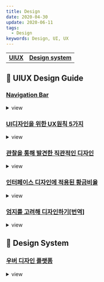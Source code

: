 ```yaml
---
title: Design
date: 2020-04-30
update: 2020-06-11
tags:
  - Design
keywords: Design, UI, UX
---
```


|   |   |  
|:---:|:---:|  
|**[UIUX](./#-uiux-design-guide)**|**[Design system](./#-design-system)**|


## 📄 UIUX Design Guide

### [Navigation Bar](https://brunch.co.kr/@dalgudot/98?fbclid=IwAR1EGfAro_BO_kCi2C64otyqdu9-ZA6kkXP43u8kWqH-3JZTLb0MIIQ0xvE)
<details><summary> view </summary>
<iframe src="https://brunch.co.kr/@dalgudot/98?fbclid=IwAR1EGfAro_BO_kCi2C64otyqdu9-ZA6kkXP43u8kWqH-3JZTLb0MIIQ0xvE"></iframe>
</details>


### [UI디자인을 위한 UX원칙 5가지](https://brunch.co.kr/@dalgudot/94?fbclid=IwAR07vPia5CxxHAZVZJyurmXsQAg2-nXUeV1pJr2LrnPdwwj-gLaD4Y6Wue0)
<details><summary> view </summary>
<iframe src="https://brunch.co.kr/@dalgudot/94?fbclid=IwAR07vPia5CxxHAZVZJyurmXsQAg2-nXUeV1pJr2LrnPdwwj-gLaD4Y6Wue0"></iframe>
</details>

### [관찰을 통해 발견한 직관적인 디자인](https://brunch.co.kr/@choikiwoong/32?fbclid=IwAR3hYDqZs9qATDNHan4l9LhjGNlgUH09DCtRYkb9w9DWjOuv_YphxZk05ME)
<details><summary> view </summary>
<iframe src="https://brunch.co.kr/@choikiwoong/32?fbclid=IwAR3hYDqZs9qATDNHan4l9LhjGNlgUH09DCtRYkb9w9DWjOuv_YphxZk05ME"></iframe>
</details>

### [인터페이스 디자인에 적용된 황금비율](https://uxdesign.cc/design-system-based-on-the-golden-ratio-ui-%C9%B8-e45eb98655cb)
<details><summary> view </summary>
<iframe src="https://uxdesign.cc/design-system-based-on-the-golden-ratio-ui-%C9%B8-e45eb98655cb"></iframe>
</details>

### [엄지를 고려해 디자인하기[번역]](http://www.openads.co.kr/nTrend/article/4646/%EB%B2%88%EC%97%AD-%EC%97%84%EC%A7%80%EB%A5%BC-%EA%B3%A0%EB%A0%A4%ED%95%B4-%EB%94%94%EC%9E%90%EC%9D%B8%ED%95%98%EA%B8%B0?fbclid=IwAR2xD3nC4j6fofQd-wKivSD979Ey3Wne94CIPWX5aN2S4MkBYxTx27TlS4M)
<details><summary> view </summary>
<iframe src="http://www.openads.co.kr/nTrend/article/4646/%EB%B2%88%EC%97%AD-%EC%97%84%EC%A7%80%EB%A5%BC-%EA%B3%A0%EB%A0%A4%ED%95%B4-%EB%94%94%EC%9E%90%EC%9D%B8%ED%95%98%EA%B8%B0?fbclid=IwAR2xD3nC4j6fofQd-wKivSD979Ey3Wne94CIPWX5aN2S4MkBYxTx27TlS4M"></iframe>
</details>

## 📄 Design System

### [우버 디자인 플랫폼](https://medium.com/uber-design/uber-design-platform-1ebff86c89e7)
<details><summary> view </summary>
<iframe src="https://medium.com/uber-design/uber-design-platform-1ebff86c89e7"></iframe>
</details>

